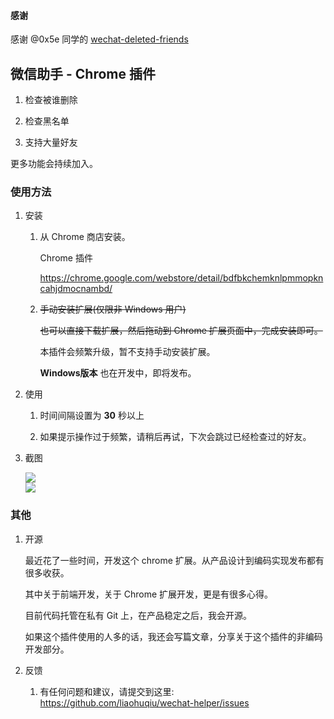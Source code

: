 #### 感谢

感谢 @0x5e 同学的 [wechat-deleted-friends](https://github.com/0x5e/wechat-deleted-friends)

## 微信助手 - Chrome 插件

1.  检查被谁删除

2.  检查黑名单

3.  支持大量好友

更多功能会持续加入。

### 使用方法

1. 安装

    1. 从 Chrome 商店安装。
    
        Chrome 插件
    
        https://chrome.google.com/webstore/detail/bdfbkchemknlpmmopkncahjdmocnambd/
    
    2. ~~手动安装扩展(仅限非 Windows 用户)~~
    
        ~~也可以直接下载扩展，然后拖动到 Chrome 扩展页面中，完成安装即可。~~ 

        本插件会频繁升级，暂不支持手动安装扩展。

        **Windows版本** 也在开发中，即将发布。

2.  使用
    
    1.  时间间隔设置为 **30** 秒以上

    2.  如果提示操作过于频繁，请稍后再试，下次会跳过已经检查过的好友。


3.  截图

    <div><img src='https://raw.githubusercontent.com/liaohuqiu/wechat-helper/master/art/1.png'/></div>

    <div><img src='https://raw.githubusercontent.com/liaohuqiu/wechat-helper/master/art/2.png'/></div>

### 其他

1. 开源

    最近花了一些时间，开发这个 chrome 扩展。从产品设计到编码实现发布都有很多收获。
    
    其中关于前端开发，关于 Chrome 扩展开发，更是有很多心得。
    
    目前代码托管在私有 Git 上，在产品稳定之后，我会开源。
    
    如果这个插件使用的人多的话，我还会写篇文章，分享关于这个插件的非编码开发部分。

2.  反馈

    1.  有任何问题和建议，请提交到这里: https://github.com/liaohuqiu/wechat-helper/issues

